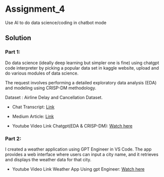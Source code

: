 # Assignment_4

Use AI to do data science/coding in chatbot mode

## Solution

### Part 1:

Do data science (ideally deep learning but simpler one is fine)  using chatgpt code interpreter by picking a popular data set in kaggle website, upload and do various modules of data science.

The request involves performing a detailed exploratory data analysis (EDA) and modeling using CRISP-DM methodology.

 Dataset : Airline Delay and Cancellation Dataset.

- Chat Transcript: [Link](https://chatgpt.com/share/66fa2f09-a2d4-800c-b9d1-232cc7975e9d)

- Medium Article: [Link](https://medium.com/@rutujabhaskarrao.patil/predicting-flight-delays-with-advanced-machine-learning-techniques-a-comprehensive-workflow-b67718c58310)
  
- Youtube Video Link Chatgpt(EDA & CRISP-DM): [Watch here](https://youtu.be/JW4_2QXyUp0)
 




### Part 2:

I created a weather application using GPT Engineer in VS Code. The app provides a web interface where users can input a city name, and it retrieves and displays the weather data for that city.


- Youtube Video Link Weather App Using gpt Engineer: [Watch here](https://youtu.be/Uc2zqluqYiA)



